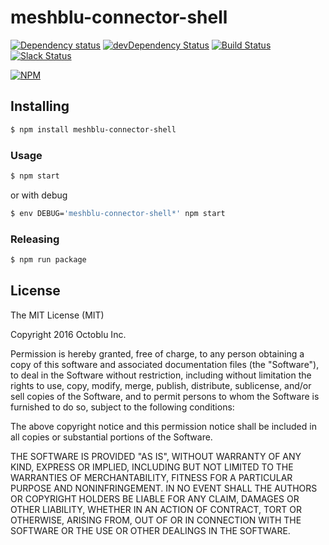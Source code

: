 # meshblu-connector-shell

[![Dependency status](http://img.shields.io/david/octoblu/meshblu-connector-shell.svg?style=flat)](https://david-dm.org/octoblu/meshblu-connector-shell)
[![devDependency Status](http://img.shields.io/david/dev/octoblu/meshblu-connector-shell.svg?style=flat)](https://david-dm.org/octoblu/meshblu-connector-shell#info=devDependencies)
[![Build Status](http://img.shields.io/travis/octoblu/meshblu-connector-shell.svg?style=flat&branch=master)](https://travis-ci.org/octoblu/meshblu-connector-shell)
[![Slack Status](http://community-slack.octoblu.com/badge.svg)](http://community-slack.octoblu.com)

[![NPM](https://nodei.co/npm/meshblu-connector-shell.svg?style=flat)](https://npmjs.org/package/meshblu-connector-shell)

## Installing

```bash
$ npm install meshblu-connector-shell
```

### Usage

```bash
$ npm start
```

or with debug

```bash
$ env DEBUG='meshblu-connector-shell*' npm start
```

### Releasing

```bash
$ npm run package
```

## License

The MIT License (MIT)

Copyright 2016 Octoblu Inc.

Permission is hereby granted, free of charge, to any person obtaining a copy
of this software and associated documentation files (the "Software"), to deal
in the Software without restriction, including without limitation the rights
to use, copy, modify, merge, publish, distribute, sublicense, and/or sell
copies of the Software, and to permit persons to whom the Software is
furnished to do so, subject to the following conditions:

The above copyright notice and this permission notice shall be included in
all copies or substantial portions of the Software.

THE SOFTWARE IS PROVIDED "AS IS", WITHOUT WARRANTY OF ANY KIND, EXPRESS OR
IMPLIED, INCLUDING BUT NOT LIMITED TO THE WARRANTIES OF MERCHANTABILITY,
FITNESS FOR A PARTICULAR PURPOSE AND NONINFRINGEMENT. IN NO EVENT SHALL THE
AUTHORS OR COPYRIGHT HOLDERS BE LIABLE FOR ANY CLAIM, DAMAGES OR OTHER
LIABILITY, WHETHER IN AN ACTION OF CONTRACT, TORT OR OTHERWISE, ARISING FROM,
OUT OF OR IN CONNECTION WITH THE SOFTWARE OR THE USE OR OTHER DEALINGS IN
THE SOFTWARE.
